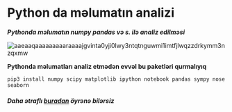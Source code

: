# Python da məlumatın analizi
**_Pythonda məlumatın numpy pandas və s. ilə analiz edilməsi_**

![aaeaaqaaaaaaaaaraaaajgvinta0yji0lwy3ntqtnguwmi1imtfjlwqzzdrkymm3nzqxmw](https://user-images.githubusercontent.com/33350189/35052797-e0ac46bc-fbc1-11e7-8602-62b8035e306c.png)

**Pythonda məlumatları analiz etmədən evvəl bu paketləri qurmalıyıq**

`pip3 install numpy scipy matplotlib ipython notebook pandas sympy nose seaborn`

##### Daha ətraflı [buradan](https://www.scipy.org/install.html) öyrənə bilərsiz
